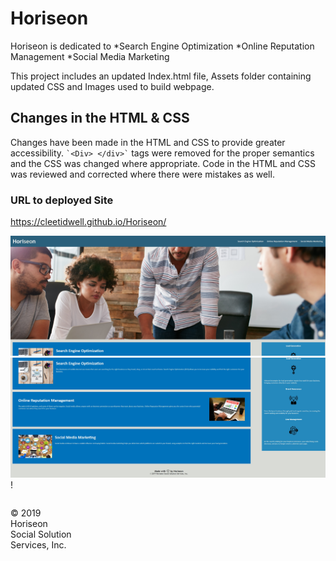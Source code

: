 # Horiseon

Horiseon is dedicated to
*Search Engine Optimization
*Online Reputation Management
*Social Media Marketing

This project includes an updated Index.html file, Assets folder containing updated CSS and Images used to build webpage.

## Changes in the HTML & CSS

Changes have been made in the HTML and CSS to provide greater accessibility.
`` `<Div> </div>` `` tags were removed for the proper semantics and the CSS was changed where appropriate.
Code in the HTML and CSS was reviewed and corrected where there were mistakes as well.

### URL to deployed Site

https://cleetidwell.github.io/Horiseon/

![Screenshot of Deployed Site top](./assets/images/Deployed1.jpg)
![Screenshot of Deployed Site bottom](./assets/images/Deployed2.jpg)
!


<footer>
<p style="float:left; width: 20%;">
© 2019 Horiseon Social Solution Services, Inc.
</p>
</footer>